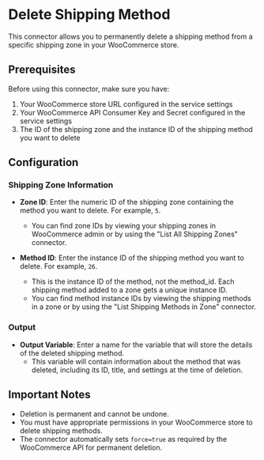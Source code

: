 # Delete Shipping Method

This connector allows you to permanently delete a shipping method from a specific shipping zone in your WooCommerce store.

## Prerequisites

Before using this connector, make sure you have:
1. Your WooCommerce store URL configured in the service settings
2. Your WooCommerce API Consumer Key and Secret configured in the service settings
3. The ID of the shipping zone and the instance ID of the shipping method you want to delete

## Configuration

### Shipping Zone Information

- **Zone ID**: Enter the numeric ID of the shipping zone containing the method you want to delete. For example, `5`.
  - You can find zone IDs by viewing your shipping zones in WooCommerce admin or by using the "List All Shipping Zones" connector.

- **Method ID**: Enter the instance ID of the shipping method you want to delete. For example, `26`.
  - This is the instance ID of the method, not the method_id. Each shipping method added to a zone gets a unique instance ID.
  - You can find method instance IDs by viewing the shipping methods in a zone or by using the "List Shipping Methods in Zone" connector.

### Output

- **Output Variable**: Enter a name for the variable that will store the details of the deleted shipping method.
  - This variable will contain information about the method that was deleted, including its ID, title, and settings at the time of deletion.

## Important Notes

- Deletion is permanent and cannot be undone.
- You must have appropriate permissions in your WooCommerce store to delete shipping methods.
- The connector automatically sets `force=true` as required by the WooCommerce API for permanent deletion.